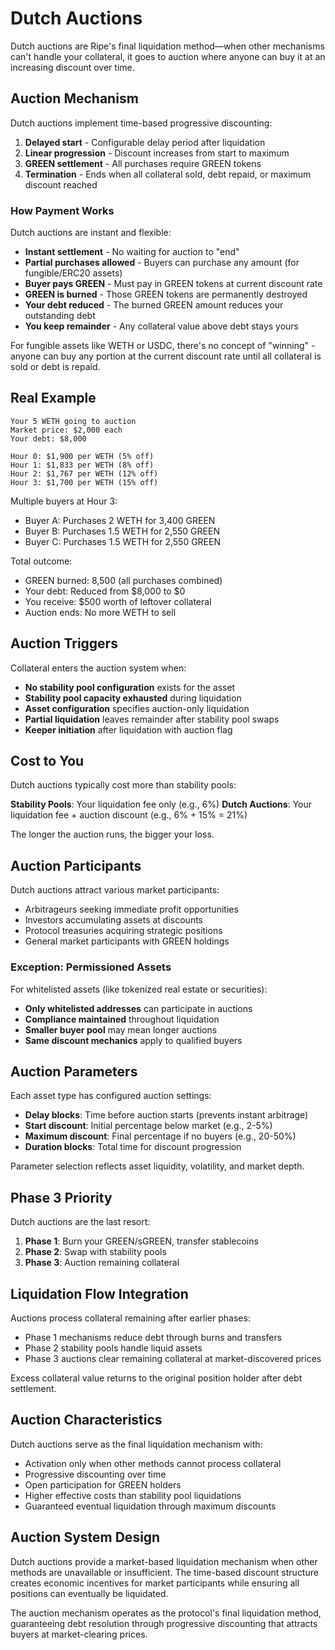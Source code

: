 # Dutch Auctions

Dutch auctions are Ripe's final liquidation method—when other mechanisms can't handle your collateral, it goes to auction where anyone can buy it at an increasing discount over time.

## Auction Mechanism

Dutch auctions implement time-based progressive discounting:

1. **Delayed start** - Configurable delay period after liquidation
2. **Linear progression** - Discount increases from start to maximum
3. **GREEN settlement** - All purchases require GREEN tokens
4. **Termination** - Ends when all collateral sold, debt repaid, or maximum discount reached

### How Payment Works

Dutch auctions are instant and flexible:
- **Instant settlement** - No waiting for auction to "end" 
- **Partial purchases allowed** - Buyers can purchase any amount (for fungible/ERC20 assets)
- **Buyer pays GREEN** - Must pay in GREEN tokens at current discount rate
- **GREEN is burned** - Those GREEN tokens are permanently destroyed
- **Your debt reduced** - The burned GREEN amount reduces your outstanding debt
- **You keep remainder** - Any collateral value above debt stays yours

For fungible assets like WETH or USDC, there's no concept of "winning" - anyone can buy any portion at the current discount rate until all collateral is sold or debt is repaid.

## Real Example

```
Your 5 WETH going to auction
Market price: $2,000 each
Your debt: $8,000

Hour 0: $1,900 per WETH (5% off)
Hour 1: $1,833 per WETH (8% off)
Hour 2: $1,767 per WETH (12% off)
Hour 3: $1,700 per WETH (15% off)
```

Multiple buyers at Hour 3:
- Buyer A: Purchases 2 WETH for 3,400 GREEN
- Buyer B: Purchases 1.5 WETH for 2,550 GREEN  
- Buyer C: Purchases 1.5 WETH for 2,550 GREEN

Total outcome:
- GREEN burned: 8,500 (all purchases combined)
- Your debt: Reduced from $8,000 to $0
- You receive: $500 worth of leftover collateral
- Auction ends: No more WETH to sell

## Auction Triggers

Collateral enters the auction system when:
- **No stability pool configuration** exists for the asset
- **Stability pool capacity exhausted** during liquidation
- **Asset configuration** specifies auction-only liquidation
- **Partial liquidation** leaves remainder after stability pool swaps
- **Keeper initiation** after liquidation with auction flag

## Cost to You

Dutch auctions typically cost more than stability pools:

**Stability Pools**: Your liquidation fee only (e.g., 6%)
**Dutch Auctions**: Your liquidation fee + auction discount (e.g., 6% + 15% = 21%)

The longer the auction runs, the bigger your loss.

## Auction Participants

Dutch auctions attract various market participants:
- Arbitrageurs seeking immediate profit opportunities
- Investors accumulating assets at discounts
- Protocol treasuries acquiring strategic positions
- General market participants with GREEN holdings

### Exception: Permissioned Assets

For whitelisted assets (like tokenized real estate or securities):
- **Only whitelisted addresses** can participate in auctions
- **Compliance maintained** throughout liquidation
- **Smaller buyer pool** may mean longer auctions
- **Same discount mechanics** apply to qualified buyers

## Auction Parameters

Each asset type has configured auction settings:

- **Delay blocks**: Time before auction starts (prevents instant arbitrage)
- **Start discount**: Initial percentage below market (e.g., 2-5%)
- **Maximum discount**: Final percentage if no buyers (e.g., 20-50%)
- **Duration blocks**: Total time for discount progression

Parameter selection reflects asset liquidity, volatility, and market depth.

## Phase 3 Priority

Dutch auctions are the last resort:
1. **Phase 1**: Burn your GREEN/sGREEN, transfer stablecoins
2. **Phase 2**: Swap with stability pools
3. **Phase 3**: Auction remaining collateral

## Liquidation Flow Integration

Auctions process collateral remaining after earlier phases:
- Phase 1 mechanisms reduce debt through burns and transfers
- Phase 2 stability pools handle liquid assets
- Phase 3 auctions clear remaining collateral at market-discovered prices

Excess collateral value returns to the original position holder after debt settlement.

## Auction Characteristics

Dutch auctions serve as the final liquidation mechanism with:
- Activation only when other methods cannot process collateral
- Progressive discounting over time
- Open participation for GREEN holders
- Higher effective costs than stability pool liquidations
- Guaranteed eventual liquidation through maximum discounts

## Auction System Design

Dutch auctions provide a market-based liquidation mechanism when other methods are unavailable or insufficient. The time-based discount structure creates economic incentives for market participants while ensuring all positions can eventually be liquidated.

The auction mechanism operates as the protocol's final liquidation method, guaranteeing debt resolution through progressive discounting that attracts buyers at market-clearing prices.

